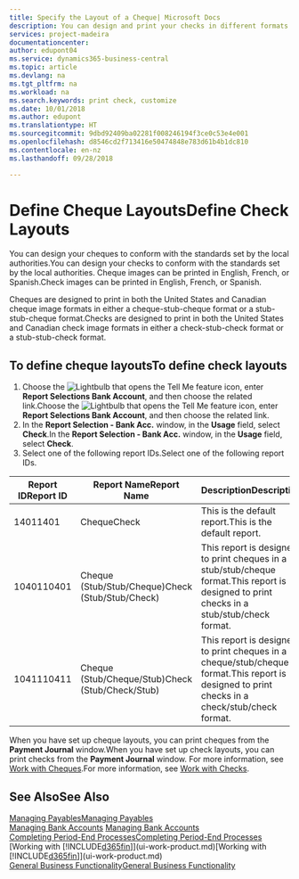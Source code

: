 ```yaml
---
title: Specify the Layout of a Cheque| Microsoft Docs
description: You can design and print your checks in different formats to conform with standards.
services: project-madeira
documentationcenter: 
author: edupont04
ms.service: dynamics365-business-central
ms.topic: article
ms.devlang: na
ms.tgt_pltfrm: na
ms.workload: na
ms.search.keywords: print check, customize
ms.date: 10/01/2018
ms.author: edupont
ms.translationtype: HT
ms.sourcegitcommit: 9dbd92409ba02281f008246194f3ce0c53e4e001
ms.openlocfilehash: d8546cd2f713416e50474848e783d61b4b1dc810
ms.contentlocale: en-nz
ms.lasthandoff: 09/28/2018

---
```

# <a name="define-check-layouts"></a><span data-ttu-id="6ef52-103">Define Cheque Layouts</span><span class="sxs-lookup"><span data-stu-id="6ef52-103">Define Check Layouts</span></span>
<span data-ttu-id="6ef52-104">You can design your cheques to conform with the standards set by the local authorities.</span><span class="sxs-lookup"><span data-stu-id="6ef52-104">You can design your checks to conform with the standards set by the local authorities.</span></span> <span data-ttu-id="6ef52-105">Cheque images can be printed in English, French, or Spanish.</span><span class="sxs-lookup"><span data-stu-id="6ef52-105">Check images can be printed in English, French, or Spanish.</span></span>

<span data-ttu-id="6ef52-106">Cheques are designed to print in both the United States and Canadian cheque image formats in either a cheque-stub-cheque format or a stub-stub-cheque format.</span><span class="sxs-lookup"><span data-stu-id="6ef52-106">Checks are designed to print in both the United States and Canadian check image formats in either a check-stub-check format or a stub-stub-check format.</span></span>

## <a name="to-define-check-layouts"></a><span data-ttu-id="6ef52-107">To define cheque layouts</span><span class="sxs-lookup"><span data-stu-id="6ef52-107">To define check layouts</span></span>
1. <span data-ttu-id="6ef52-108">Choose the ![Lightbulb that opens the Tell Me feature](media/ui-search/search_small.png "Tell me what you want to do") icon, enter **Report Selections Bank Account**, and then choose the related link.</span><span class="sxs-lookup"><span data-stu-id="6ef52-108">Choose the ![Lightbulb that opens the Tell Me feature](media/ui-search/search_small.png "Tell me what you want to do") icon, enter **Report Selections Bank Account**, and then choose the related link.</span></span>
2. <span data-ttu-id="6ef52-109">In the **Report Selection - Bank Acc.** window, in the **Usage** field, select **Check**.</span><span class="sxs-lookup"><span data-stu-id="6ef52-109">In the **Report Selection - Bank Acc.** window, in the **Usage** field, select **Check**.</span></span>
3. <span data-ttu-id="6ef52-110">Select one of the following report IDs.</span><span class="sxs-lookup"><span data-stu-id="6ef52-110">Select one of the following report IDs.</span></span>

| <span data-ttu-id="6ef52-111">Report ID</span><span class="sxs-lookup"><span data-stu-id="6ef52-111">Report ID</span></span> | <span data-ttu-id="6ef52-112">Report Name</span><span class="sxs-lookup"><span data-stu-id="6ef52-112">Report Name</span></span> | <span data-ttu-id="6ef52-113">Description</span><span class="sxs-lookup"><span data-stu-id="6ef52-113">Description</span></span> |
| --- | --- | --- |
| <span data-ttu-id="6ef52-114">1401</span><span class="sxs-lookup"><span data-stu-id="6ef52-114">1401</span></span> |<span data-ttu-id="6ef52-115">Cheque</span><span class="sxs-lookup"><span data-stu-id="6ef52-115">Check</span></span> |<span data-ttu-id="6ef52-116">This is the default report.</span><span class="sxs-lookup"><span data-stu-id="6ef52-116">This is the default report.</span></span> |
| <span data-ttu-id="6ef52-117">10401</span><span class="sxs-lookup"><span data-stu-id="6ef52-117">10401</span></span> |<span data-ttu-id="6ef52-118">Cheque (Stub/Stub/Cheque)</span><span class="sxs-lookup"><span data-stu-id="6ef52-118">Check (Stub/Stub/Check)</span></span> |<span data-ttu-id="6ef52-119">This report is designed to print cheques in a stub/stub/cheque format.</span><span class="sxs-lookup"><span data-stu-id="6ef52-119">This report is designed to print checks in a stub/stub/check format.</span></span> |
| <span data-ttu-id="6ef52-120">10411</span><span class="sxs-lookup"><span data-stu-id="6ef52-120">10411</span></span> |<span data-ttu-id="6ef52-121">Cheque (Stub/Cheque/Stub)</span><span class="sxs-lookup"><span data-stu-id="6ef52-121">Check (Stub/Check/Stub)</span></span> |<span data-ttu-id="6ef52-122">This report is designed to print cheques in a cheque/stub/cheque format.</span><span class="sxs-lookup"><span data-stu-id="6ef52-122">This report is designed to print checks in a check/stub/check format.</span></span> |

<span data-ttu-id="6ef52-123">When you have set up cheque layouts, you can print cheques from the **Payment Journal** window.</span><span class="sxs-lookup"><span data-stu-id="6ef52-123">When you have set up check layouts, you can print checks from the **Payment Journal** window.</span></span> <span data-ttu-id="6ef52-124">For more information, see [Work with Cheques](payables-how-work-checks.md).</span><span class="sxs-lookup"><span data-stu-id="6ef52-124">For more information, see [Work with Checks](payables-how-work-checks.md).</span></span>

## <a name="see-also"></a><span data-ttu-id="6ef52-125">See Also</span><span class="sxs-lookup"><span data-stu-id="6ef52-125">See Also</span></span>
[<span data-ttu-id="6ef52-126">Managing Payables</span><span class="sxs-lookup"><span data-stu-id="6ef52-126">Managing Payables</span></span>](payables-manage-payables.md)  
<span data-ttu-id="6ef52-127">[Managing Bank Accounts](bank-manage-bank-accounts.md) </span><span class="sxs-lookup"><span data-stu-id="6ef52-127">[Managing Bank Accounts](bank-manage-bank-accounts.md) </span></span>  
[<span data-ttu-id="6ef52-128">Completing Period-End Processes</span><span class="sxs-lookup"><span data-stu-id="6ef52-128">Completing Period-End Processes</span></span>](year-how-complete-period-end-processes.md)  
<span data-ttu-id="6ef52-129">[Working with [!INCLUDE[d365fin](includes/d365fin_md.md)]](ui-work-product.md)</span><span class="sxs-lookup"><span data-stu-id="6ef52-129">[Working with [!INCLUDE[d365fin](includes/d365fin_md.md)]](ui-work-product.md)</span></span>  
[<span data-ttu-id="6ef52-130">General Business Functionality</span><span class="sxs-lookup"><span data-stu-id="6ef52-130">General Business Functionality</span></span>](ui-across-business-areas.md)

